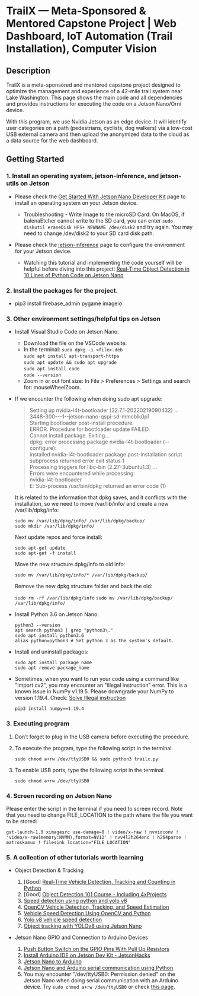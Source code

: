 # TrailX — Meta-Sponsored & Mentored Capstone Project | Web Dashboard, IoT Automation (Trail Installation), Computer Vision

## Description

TrailX is a meta-sponsored and mentored capstone project designed to optimize the management and experience of a 42-mile trail system near Lake Washington. This page shows the main code and all dependencies and provides instructions for executing the code on a Jetson Nano/Orni device.

With this program, we use Nvidia Jetson as an edge device. It will identify user categories on a path (pedestrians, cyclists, dog walkers) via a low-cost USB external camera and then upload the anonymized data to the cloud as a data source for the web dashboard.

## Getting Started

### 1. Install an operating system, jetson-inference, and jetson-utils on Jetson

- Please check the [Get Started With Jetson Nano Developer Kit](https://developer.nvidia.com/embedded/learn/get-started-jetson-nano-devkit) page to install an operating system on your Jetson device.

  - Troubleshooting - Write Image to the microSD Card: On MacOS, if balenaEtcher cannot write to the SD card, you can enter `sudo diskutil eraseDisk HFS+ NEWNAME /dev/disk2` and try again. You may need to change /dev/disk2 to your SD card disk path.

- Please check the [jetson-inference](https://github.com/dusty-nv/jetson-inference/blob/master/docs/building-repo-2.md) page to configure the environment for your Jetson device.
  
  - Watching this tutorial and implementing the code yourself will be helpful before diving into this project: [Real-Time Object Detection in 10 Lines of Python Code on Jetson Nano](https://www.youtube.com/watch?v=bcM5AQSAzUY)

### 2. Install the packages for the project.

- pip3 install firebase_admin pygame imageio

### 3. Other environment settings/helpful tips on Jetson

- Install Visual Studio Code on Jetson Nano:
  - Download the file on the VSCode website.
  - In the terminal:
    `sudo dpkg -i <file>.deb`  
    `sudo apt install apt-transport-https`  
    `sudo apt update && sudo apt upgrade`  
    `sudo apt install code`  
    `code --version`  
  - Zoom in or out font size: In File > Preferences > Settings and search for: mouseWheelZoom.

- If we encounter the following when doing sudo apt upgrade:
  > Setting up nvidia-l4t-bootloader (32.7.1-20220219090432) ...  
    3448-300---1--jetson-nano-qspi-sd-mmcblk0p1  
    Starting bootloader post-install procedure.  
    ERROR. Procedure for bootloader update FAILED.  
    Cannot install package. Exiting...  
    dpkg: error processing package nvidia-l4t-bootloader (--configure):  
    installed nvidia-l4t-bootloader package post-installation script subprocess returned error exit status 1  
    Processing triggers for libc-bin (2.27-3ubuntu1.3) ...  
    Errors were encountered while processing:  
   nvidia-l4t-bootloader  
    E: Sub-process /usr/bin/dpkg returned an error code (1)  

  It is related to the information that dpkg saves, and it conflicts with the installation, so we need to move /var/lib/info/ and create a new /var/lib/dpkg/info:

  `sudo mv /var/lib/dpkg/info/ /var/lib/dpkg/backup/`  
  `sudo mkdir /var/lib/dpkg/info/`

  Next update repos and force install:

  `sudo apt-get update`  
  `sudo apt-get -f install`  
  
  Move the new structure dpkg/info to old info:

  `sudo mv /var/lib/dpkg/info/* /var/lib/dpkg/backup/`  

  Remove the new dpkg structure folder and back the old:

  `sudo rm -rf /var/lib/dpkg/info`
  `sudo mv /var/lib/dpkg/backup/ /var/lib/dpkg/info/`

- Install Python 3.6 on Jetson Nano:
  
  `python3 --version`  
  `apt search python3 | grep "python3\."`  
  `sudo apt install python3.6`  
  `alias python=python3 # Set python 3 as the system's default.`  

- Install and uninstall packages:

  `sudo apt install package_name`  
  `sudo apt remove package_name`  

- Sometimes, when you want to run your code using a command like "import cv2", you may encounter an "illegal instruction" error. This is a known issue in NumPy v1.19.5. Please downgrade your NumPy to version 1.19.4. Check: [Solve Illegal instruction](https://forums.developer.nvidia.com/t/sudo-python-illegal-instruction/198978/4)

  `pip3 install numpy==1.19.4`

### 3. Executing program

1. Don’t forget to plug in the USB camera before executing the procedure.

2. To execute the program, type the following script in the terminal.

    `sudo chmod a+rw /dev/ttyUSB0 && sudo python3 trailx.py`

3. To enable USB ports, type the following script in the terminal.

    `sudo chmod a+rw /dev/ttyUSB0`

### 4. Screen recording on Jetson Nano

Please enter the script in the terminal if you need to screen record. Note that you need to change FILE_LOCATION to the path where the file you want to be stored:

`gst-launch-1.0 ximagesrc use-damage=0 ! video/x-raw ! nvvidconv ! 'video/x-raw(memory:NVMM),format=NV12' ! nvv4l2h264enc ! h264parse ! matroskamux ! filesink location="FILE_LOCATION"`

### 5. A collection of other tutorials worth learning

- Object Detection & Tracking

  1. [Good] [Real-Time Vehicle Detection, Tracking and Counting in Python](https://thepythoncode.com/article/real-time-vehicle-tracking-and-counting-with-yolov8-opencv)
  2. [Good] [Object Detection 101 Course - Including 4xProjects](https://www.youtube.com/watch?v=WgPbbWmnXJ8)
  3. [Speed detection using python and yolo v8](https://devpost.com/software/speed-detection-using-python-and-yolo-v8)
  4. [OpenCV Vehicle Detection, Tracking, and Speed Estimation](https://pyimagesearch.com/2019/12/02/opencv-vehicle-detection-tracking-and-speed-estimation/)
  5. [Vehicle Speed Detection Using OpenCV and Python](https://www.youtube.com/watch?v=8FW-OB4eFC0)
  6. [Yolo v8 vehicle speed detection](https://www.youtube.com/watch?v=fHf9aPkpuoY)
  7. [Object tracking with YOLOv8 using Jetson Nano](https://www.youtube.com/watch?v=joAZEUbZZy8)

- Jetson Nano GPIO and Connection to Arduino Devices

  1. [Push Button Switch on the GPIO Pins With Pull Up Resistors](https://www.youtube.com/watch?v=ehzrPl5cNCc)
  2. [Install Arduino IDE on Jetson Dev Kit - JetsonHacks](https://jetsonhacks.com/2019/10/04/install-arduino-ide-on-jetson-dev-kit/)
  3. [Jetson Nano to Arduino](https://www.youtube.com/watch?v=pE0uHqLqDj8)
  4. [Jetson Nano and Arduino serial communication using Python](https://www.youtube.com/watch?v=405mZ5o4K-w)
  5. You may encounter "/dev/ttyUSB0: Permission denied" on the Jetson Nano when doing serial communication with an Arduino device. Try `sudo chmod a+rw /dev/ttyUSB0` or check [this page](https://github.com/esp8266/source-code-examples/issues/26).
